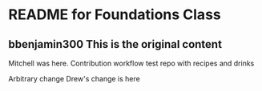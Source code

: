 # README for Foundations Class
bbenjamin300
This is the original content
---

Mitchell was here.
Contribution workflow test repo with recipes and drinks

Arbitrary change
Drew's change is here
